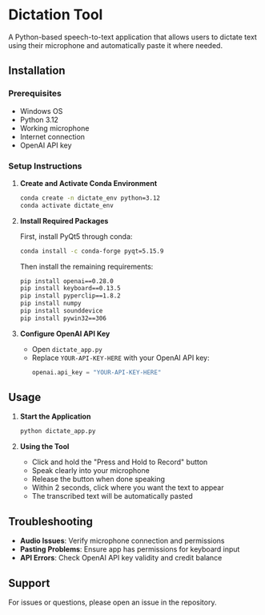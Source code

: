 # Dictation Tool

A Python-based speech-to-text application that allows users to dictate text using their microphone and automatically paste it where needed.

## Installation

### Prerequisites
- Windows OS
- Python 3.12
- Working microphone
- Internet connection
- OpenAI API key

### Setup Instructions

1. **Create and Activate Conda Environment**
   ```bash
   conda create -n dictate_env python=3.12
   conda activate dictate_env
   ```

2. **Install Required Packages**
   
   First, install PyQt5 through conda:
   ```bash
   conda install -c conda-forge pyqt=5.15.9
   ```

   Then install the remaining requirements:
   ```bash
   pip install openai==0.28.0
   pip install keyboard==0.13.5
   pip install pyperclip==1.8.2
   pip install numpy
   pip install sounddevice
   pip install pywin32==306
   ```

3. **Configure OpenAI API Key**
   - Open `dictate_app.py`
   - Replace `YOUR-API-KEY-HERE` with your OpenAI API key:
     ```python
     openai.api_key = "YOUR-API-KEY-HERE"
     ```

## Usage

1. **Start the Application**
   ```bash
   python dictate_app.py
   ```

2. **Using the Tool**
   - Click and hold the "Press and Hold to Record" button
   - Speak clearly into your microphone
   - Release the button when done speaking
   - Within 2 seconds, click where you want the text to appear
   - The transcribed text will be automatically pasted

## Troubleshooting

- **Audio Issues**: Verify microphone connection and permissions
- **Pasting Problems**: Ensure app has permissions for keyboard input
- **API Errors**: Check OpenAI API key validity and credit balance

## Support

For issues or questions, please open an issue in the repository.
